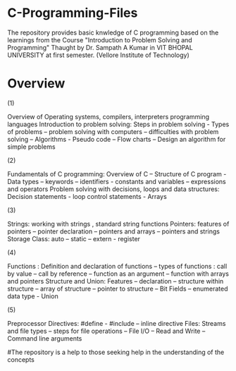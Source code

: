 # C-Programming-Files
The repository provides basic knwledge of C programming based on the learnings from the Course "Introduction to Problem Solving and Programming"
Thaught by Dr. Sampath A Kumar in VIT BHOPAL UNIVERSITY at first semester. 
(Vellore Institute of Technology)

# Overview 

(1)

Overview of Operating systems, compilers, interpreters programming languages Introduction to problem solving: Steps in problem solving - Types
of problems – problem solving with computers – difficulties with problem solving – Algorithms - Pseudo code – Flow charts – Design an algorithm for simple problems


(2)

Fundamentals of C programming: Overview of C – Structure of C program - Data types – keywords – identifiers - constants and variables – expressions and operators
Problem solving with decisions, loops and data structures: Decision statements - loop control statements - Arrays


(3)

Strings: working with strings , standard string functions Pointers: features of pointers – pointer declaration – pointers and arrays – pointers and strings Storage Class: auto – static – extern - register


(4)

Functions : Definition and declaration of functions – types of functions : call by value – call by reference – function as an argument – function with arrays and pointers Structure and Union: Features – declaration – structure within
structure – array of structure – pointer to structure – Bit Fields – enumerated data type - Union


(5)

Preprocessor Directives: #define - #include – inline directive Files: Streams and file types – steps for file operations – File I/O – Read and Write – Command line arguments




#The repository is a help to those seeking help in the understanding of the concepts


